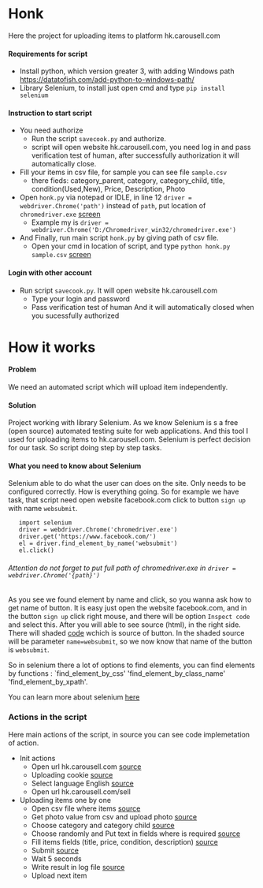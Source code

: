 # Honk

Here the project for uploading items to platform hk.carousell.com

#### Requirements for script
* Install python, which version greater 3, with adding Windows path https://datatofish.com/add-python-to-windows-path/
* Library Selenium, to install just open cmd and type `pip install selenium`

#### Instruction to start script
* You need authorize
  * Run the script `savecook.py` and authorize.
  * script will open website hk.carousell.com, you need log in and pass verification test of human, after successfully authorization it will automatically close.
* Fill your items in csv file, for sample you can see file `sample.csv`
  * there fieds: category_parent, category, category_child, title, condition(Used,New), Price, Description, Photo
* Open `honk.py` via notepad or IDLE, in line 12 `driver = webdriver.Chrome('path')` instead of `path`, put location of `chromedriver.exe` [screen](Screenshot_3.png)
  * Example my is `driver = webdriver.Chrome('D:/Chromedriver_win32/chromedriver.exe')`
* And Finally, run main script `honk.py` by giving path of csv file. 
  * Open your cmd in location of script, and type `python honk.py sample.csv` [screen](Screenshot_2.png)
  
#### Login with other account

* Run script `savecook.py`. It will open website hk.carousell.com
   * Type your login and password
   * Pass verification test of human
And it will automatically closed when you sucessfully authorized

# How it works

#### Problem
We need an automated script which will upload item independently.
#### Solution
Project working with library Selenium. As we know Selenium is s a free (open source) automated testing suite for web applications. And this tool I used for uploading items to hk.carousell.com. Selenium is perfect decision for our task. 
So script doing step by step tasks. 
#### What you need to know about Selenium
Selenium able to do what the user can does on the site. Only needs to be configured correctly. 
How is everything going. So for example we have task, that script need open website facebook.com click to button `sign up` with name `websubmit`.
```
   import selenium
   driver = webdriver.Chrome('chromedriver.exe')
   driver.get('https://www.facebook.com/')
   el = driver.find_element_by_name('websubmit')
   el.click()
```
###### Attention do not forget to put full path of chromedriver.exe in `driver = webdriver.Chrome('{path}')`
As you see we found element by name and click, so you wanna ask how to get name of button. It is easy just open the website facebook.com,
and in the button `sign up` click right mouse, and there will be option `Inspect code` and select this. After you will able to see source  (html), in the right side. There will shaded [code](https://github.com/samakovuluk/honk/blob/master/Screenshot_8.png) wchich is source of button. In the shaded source will be parameter `name=websubmit`, so we now know that name of the button is `websubmit`.

So in selenium there a lot of options to find elements, you can find elements by functions :
`find_element_by_css' 
'find_element_by_class_name'
'find_element_by_xpath'.

You can learn more about selenium [here](https://www.browserstack.com/guide/python-selenium-to-run-web-automation-test)

### Actions in the script
Here main actions of the script, in source you can see code implemetation of action.
* Init actions
    * Open url hk.carousell.com [source](https://github.com/samakovuluk/honk/blob/d6d942f5d803d3d897fdcefec7bc08bdd9e0b302/honk.py#L20)
    * Uploading cookie [source](https://github.com/samakovuluk/honk/blob/d6d942f5d803d3d897fdcefec7bc08bdd9e0b302/honk.py#L254)
    * Select language English [source](https://github.com/samakovuluk/honk/blob/d6d942f5d803d3d897fdcefec7bc08bdd9e0b302/honk.py#L265)
    * Open url hk.carousell.com/sell
* Uploading items one by one
    * Open csv file where items [source](https://github.com/samakovuluk/honk/blob/d6d942f5d803d3d897fdcefec7bc08bdd9e0b302/honk.py#L195)
    * Get photo value from csv and upload photo [source](https://github.com/samakovuluk/honk/blob/d6d942f5d803d3d897fdcefec7bc08bdd9e0b302/honk.py#L197)
    * Choose category and category child [source](https://github.com/samakovuluk/honk/blob/d6d942f5d803d3d897fdcefec7bc08bdd9e0b302/honk.py#L211)
    * Choose randomly and Put text in fields where is required [source](https://github.com/samakovuluk/honk/blob/d6d942f5d803d3d897fdcefec7bc08bdd9e0b302/honk.py#L55)
    * Fill items fields (title, price, condition, description) [source](https://github.com/samakovuluk/honk/blob/d6d942f5d803d3d897fdcefec7bc08bdd9e0b302/honk.py#L155)
    * Submit [source](https://github.com/samakovuluk/honk/blob/d6d942f5d803d3d897fdcefec7bc08bdd9e0b302/honk.py#L129)
    * Wait 5 seconds
    * Write result in log file [source](https://github.com/samakovuluk/honk/blob/d6d942f5d803d3d897fdcefec7bc08bdd9e0b302/honk.py#L27)
    * Upload next item
 
 




   
    

